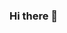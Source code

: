 ### Hi there 👋

<!--
**Aaron-cdx/Aaron-cdx** is a ✨ _special_ ✨ repository because its `README.md` (this file) appears on your GitHub profile.

Here are some ideas to get you started:

- 🔭 I’m currently working on NJUPT
- 🌱 I’m currently learning Java/Python/Spark
- 👯 I’m looking to collaborate on Java
- 🤔 I’m looking for help with Spark
- 💬 Ask me about Java
- 📫 How to reach me: ![CSDN](https://blog.csdn.net/cao1315020626)
- 😄 Pronouns: ...
- ⚡ Fun fact: ...
-->
